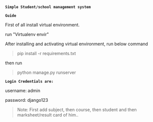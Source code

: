**`Simple Student/school management system`**

**`Guide`**

First of all install virtual environment. 

run "Virtualenv  envir"


After installing and activating virtual environment, run below command

>pip install -r requirements.txt

then run
> python manage.py runserver


**`Login Credentials are: `**

username: admin

password: django123


> Note: First add subject, then course, then student and then marksheet/result card of him..
